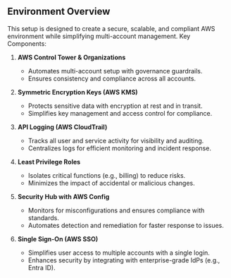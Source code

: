 ## Environment Overview

This setup is designed to create a secure, scalable, and compliant AWS environment while simplifying multi-account management. Key Components:

1. **AWS Control Tower & Organizations**
   - Automates multi-account setup with governance guardrails.
   - Ensures consistency and compliance across all accounts.

2. **Symmetric Encryption Keys (AWS KMS)**
   - Protects sensitive data with encryption at rest and in transit.
   - Simplifies key management and access control for compliance.

3. **API Logging (AWS CloudTrail)**
   - Tracks all user and service activity for visibility and auditing.
   - Centralizes logs for efficient monitoring and incident response.

4. **Least Privilege Roles**
   - Isolates critical functions (e.g., billing) to reduce risks.
   - Minimizes the impact of accidental or malicious changes.

5. **Security Hub with AWS Config**
   - Monitors for misconfigurations and ensures compliance with standards.
   - Automates detection and remediation for faster response to issues.

6. **Single Sign-On (AWS SSO)**
   - Simplifies user access to multiple accounts with a single login.
   - Enhances security by integrating with enterprise-grade IdPs (e.g., Entra ID).
